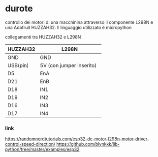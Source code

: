 # durote
controllo dei motori di una macchinina attraverso il componente L298N e una Adafruit HUZZAH32. Il linguaggio utilizzato è micropython

collegamenti tra HUZZAH32 e L298N

HUZZAH32 | L298N
------------ | -------------
GND | GND  
USB(pin)  | 5V (con jumper inserito)  
D5 | EnA  
D21 | EnB  
D18 | IN1
D19 | IN2
D16 | IN3
D17 | IN4


### link
https://randomnerdtutorials.com/esp32-dc-motor-l298n-motor-driver-control-speed-direction/
https://github.com/blynkkk/lib-python/tree/master/examples/esp32
